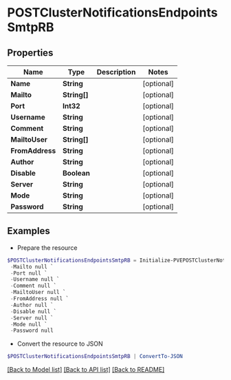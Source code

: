 # POSTClusterNotificationsEndpointsSmtpRB
## Properties

Name | Type | Description | Notes
------------ | ------------- | ------------- | -------------
**Name** | **String** |  | [optional] 
**Mailto** | **String[]** |  | [optional] 
**Port** | **Int32** |  | [optional] 
**Username** | **String** |  | [optional] 
**Comment** | **String** |  | [optional] 
**MailtoUser** | **String[]** |  | [optional] 
**FromAddress** | **String** |  | [optional] 
**Author** | **String** |  | [optional] 
**Disable** | **Boolean** |  | [optional] 
**Server** | **String** |  | [optional] 
**Mode** | **String** |  | [optional] 
**Password** | **String** |  | [optional] 

## Examples

- Prepare the resource
```powershell
$POSTClusterNotificationsEndpointsSmtpRB = Initialize-PVEPOSTClusterNotificationsEndpointsSmtpRB  -Name null `
 -Mailto null `
 -Port null `
 -Username null `
 -Comment null `
 -MailtoUser null `
 -FromAddress null `
 -Author null `
 -Disable null `
 -Server null `
 -Mode null `
 -Password null
```

- Convert the resource to JSON
```powershell
$POSTClusterNotificationsEndpointsSmtpRB | ConvertTo-JSON
```

[[Back to Model list]](../README.md#documentation-for-models) [[Back to API list]](../README.md#documentation-for-api-endpoints) [[Back to README]](../README.md)

